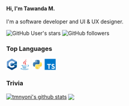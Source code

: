 #### Hi, I'm Tawanda M. 
I'm a software developer and UI & UX designer.

![GitHub User's stars](https://img.shields.io/github/stars/mtnyoni?affiliations=OWNER&logo=GitHub&logoColor=white)
![GitHub followers](https://img.shields.io/github/followers/mtnyoni?logo=GitHub&logoColor=white)
<br/>

### Top Languages
<img src="https://github.com/devicons/devicon/blob/master/icons/cplusplus/cplusplus-original.svg" alt="C++" height="30" width="30" /> <img src="https://github.com/devicons/devicon/blob/master/icons/java/java-original.svg" alt="Java" height="30" width="30" /> <img src="https://github.com/devicons/devicon/blob/master/icons/python/python-original.svg" alt="Python" height="30" width="30" /> <img src="https://github.com/devicons/devicon/blob/master/icons/typescript/typescript-original.svg" alt="TypeScript" height="30" width="30" />
<br>


### Trivia
<a href="https://github.com/tmnyoni"><img align="center" src="https://github-readme-stats.vercel.app/api?username=tmnyoni&show_icons=true&include_all_commits=true" alt="tmnyoni's github stats" /></a> <a href="https://github.com/tmnyoni"><img align="center" src="https://github-readme-stats.vercel.app/api/top-langs/?username=tmnyoni&layout=compact" /></a>


